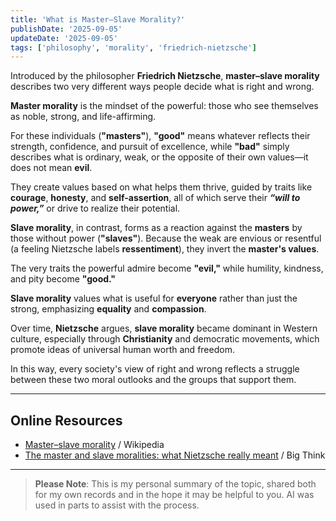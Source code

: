```yaml
---
title: 'What is Master–Slave Morality?'
publishDate: '2025-09-05'
updateDate: '2025-09-05'
tags: ['philosophy', 'morality', 'friedrich-nietzsche']
---
```


Introduced by the philosopher **Friedrich Nietzsche**, **master–slave morality** describes two very different ways people decide what is right and wrong.

**Master morality** is the mindset of the powerful: those who see themselves as noble, strong, and life-affirming.

For these individuals (**"masters"**), **"good"** means whatever reflects their strength, confidence, and pursuit of excellence, while **"bad"** simply describes what is ordinary, weak, or the opposite of their own values—it does not mean **evil**.

They create values based on what helps them thrive, guided by traits like **courage**, **honesty**, and **self-assertion**, all of which serve their _**“will to power,”**_ or drive to realize their potential.

**Slave morality**, in contrast, forms as a reaction against the **masters** by those without power (**"slaves"**). Because the weak are envious or resentful (a feeling Nietzsche labels **ressentiment**), they invert the **master's values**.

The very traits the powerful admire become **"evil,"** while humility, kindness, and pity become **"good."**

**Slave morality** values what is useful for **everyone** rather than just the strong, emphasizing **equality** and **compassion**.

Over time, **Nietzsche** argues, **slave morality** became dominant in Western culture, especially through **Christianity** and democratic movements, which promote ideas of universal human worth and freedom.

In this way, every society's view of right and wrong reflects a struggle between these two moral outlooks and the groups that support them.

---

## Online Resources

- [Master–slave morality](https://en.wikipedia.org/wiki/Master%E2%80%93slave_morality) / Wikipedia
- [The master and slave moralities: what Nietzsche really meant](https://bigthink.com/personal-growth/the-master-and-slave-moralities-what-nietzsche-really-meant/) / Big Think

---

> **Please Note**: This is my personal summary of the topic, shared both for my own records and in the hope it may be helpful to you. AI was used in parts to assist with the process.
